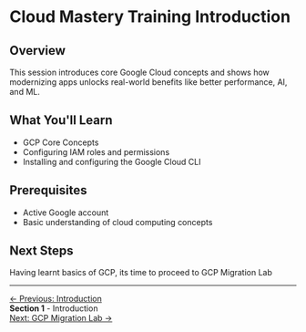 #  Cloud Mastery Training Introduction
## Overview

This session introduces core Google Cloud concepts and shows how modernizing apps unlocks real-world benefits like better performance, AI, and ML.

## What You'll Learn

- GCP Core Concepts
- Configuring IAM roles and permissions
- Installing and configuring the Google Cloud CLI

## Prerequisites

- Active Google account
- Basic understanding of cloud computing concepts

## Next Steps

Having learnt basics of GCP, its time to proceed to GCP Migration Lab

---
<div class="page-nav">
  <div class="nav-item">
    <a href="../introduction/" class="btn-secondary">← Previous: Introduction</a>
  </div>
  <div class="nav-item">
    <span><strong>Section 1</strong> - Introduction</span>
  </div>
  <div class="nav-item">
    <a href="../gcp-migration-lab" class="btn-primary">Next: GCP Migration Lab →</a>
  </div>
</div>